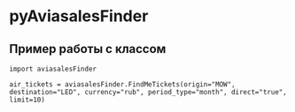 # pyAviasalesFinder

## Пример работы с классом

```
import aviasalesFinder

air_tickets = aviasalesFinder.FindMeTickets(origin="MOW", destination="LED", currency="rub", period_type="month", direct="true", limit=10)
```

